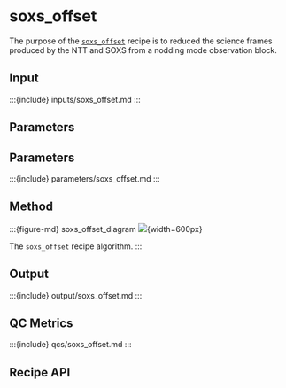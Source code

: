 # soxs_offset

The purpose of the [`soxs_offset`](#soxspipe.recipes.soxs_offset) recipe is to reduced the science frames produced by the NTT and SOXS from a nodding mode observation block.

## Input

<!-- FIND OBs HERE : https://docs.google.com/spreadsheets/d/1-3VXkIWcydvpawwVl_C3pNTU3HgnElJaYFAKow65Fl8/edit#gid=0 -->

:::{include} inputs/soxs_offset.md
:::

## Parameters

## Parameters

:::{include} parameters/soxs_offset.md
:::


## Method

<!-- METHOD TEXT HERE, FOLLOWED BY WORKFLOW DIAGRAM -->

:::{figure-md} soxs_offset_diagram
![](soxs_offset.png){width=600px}

The `soxs_offset` recipe algorithm.
:::

## Output
 
:::{include} output/soxs_offset.md
:::


## QC Metrics

:::{include} qcs/soxs_offset.md
:::

## Recipe API

<!-- :::{autodoc2-object} soxspipe.recipes.soxs_nod.soxs_nod
:::
 -->
